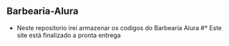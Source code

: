 ## Barbearia-Alura 
* Neste repositorio irei armazenar os codigos do Barbearia Alura
#* Este site está finalizado a pronta entrega 

